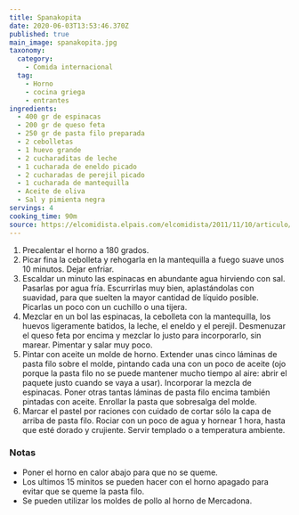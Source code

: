 ```yaml
---
title: Spanakopita
date: 2020-06-03T13:53:46.370Z
published: true
main_image: spanakopita.jpg
taxonomy:
  category:
    - Comida internacional
  tag:
    - Horno
    - cocina griega
    - entrantes
ingredients:
  - 400 gr de espinacas
  - 200 gr de queso feta
  - 250 gr de pasta filo preparada
  - 2 cebolletas
  - 1 huevo grande
  - 2 cucharaditas de leche
  - 1 cucharada de eneldo picado
  - 2 cucharadas de perejil picado
  - 1 cucharada de mantequilla
  - Aceite de oliva
  - Sal y pimienta negra
servings: 4
cooking_time: 90m
source: https://elcomidista.elpais.com/elcomidista/2011/11/10/articulo/1320904800_132090.html
---
```

1. Precalentar el horno a 180 grados.
2. Picar fina la cebolleta y rehogarla en la mantequilla a fuego suave unos 10 minutos. Dejar enfriar.
3. Escaldar un minuto las espinacas en abundante agua hirviendo con sal. Pasarlas por agua fría. Escurrirlas muy bien, aplastándolas con suavidad, para que suelten la mayor cantidad de líquido posible. Picarlas un poco con un cuchillo o una tijera.
4. Mezclar en un bol las espinacas, la cebolleta con la mantequilla, los huevos ligeramente batidos, la leche, el eneldo y el perejil. Desmenuzar el queso feta por encima y mezclar lo justo para incorporarlo, sin marear. Pimentar y salar muy poco.
5. Pintar con aceite un molde de horno. Extender unas cinco láminas de pasta filo sobre el molde, pintando cada una con un poco de aceite (ojo porque la pasta filo no se puede mantener mucho tiempo al aire: abrir el paquete justo cuando se vaya a usar). Incorporar la mezcla de espinacas. Poner otras tantas láminas de pasta filo encima también pintadas con aceite. Enrollar la pasta que sobresalga del molde.
6. Marcar el pastel por raciones con cuidado de cortar sólo la capa de arriba de pasta filo. Rociar con un poco de agua y hornear 1 hora, hasta que esté dorado y crujiente. Servir templado o a temperatura ambiente.

### Notas

* Poner el horno en calor abajo para que no se queme.
* Los ultimos 15 minitos se pueden hacer con el horno apagado para evitar que se queme la pasta filo.
* Se pueden utilizar los moldes de pollo al horno de Mercadona.